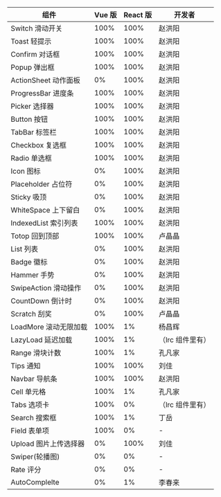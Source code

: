 | 组件                  | Vue 版 | React 版 | 开发者           |
| --------------------- | ------ | -------- | ---------------- |
| Switch 滑动开关       | 100%   | 100%     | 赵洪阳           |
| Toast 轻提示          | 100%   | 100%     | 赵洪阳           |
| Confirm 对话框        | 100%   | 100%     | 赵洪阳           |
| Popup 弹出框          | 100%   | 100%     | 赵洪阳           |
| ActionSheet 动作面板  | 0%     | 100%     | 赵洪阳           |
| ProgressBar 进度条    | 100%   | 100%     | 赵洪阳           |
| Picker 选择器         | 100%   | 100%     | 赵洪阳           |
| Button 按钮           | 100%   | 100%     | 赵洪阳           |
| TabBar 标签栏         | 100%   | 100%     | 赵洪阳           |
| Checkbox 复选框       | 100%   | 100%     | 赵洪阳           |
| Radio 单选框          | 100%   | 100%     | 赵洪阳           |
| Icon 图标             | 0%     | 100%     | 赵洪阳           |
| Placeholder 占位符    | 0%     | 100%     | 赵洪阳           |
| Sticky 吸顶           | 0%     | 100%     | 赵洪阳           |
| WhiteSpace 上下留白   | 0%     | 100%     | 赵洪阳           |
| IndexedList 索引列表  | 100%   | 100%     | 赵洪阳           |
| Totop 回到顶部        | 100%   | 100%     | 卢晶晶           |
| List 列表             | 0%     | 100%     | 赵洪阳           |
| Badge 徽标            | 0%     | 100%     | 赵洪阳           |
| Hammer 手势           | 0%     | 100%     | 赵洪阳           |
| SwipeAction 滑动操作  | 0%     | 100%     | 赵洪阳           |
| CountDown 倒计时      | 0%     | 100%     | 赵洪阳           |
| Scratch 刮奖          | 0%     | 100%     | 卢晶晶           |
| LoadMore 滚动无限加载 | 100%   | 1%       | 杨昌辉           |
| LazyLoad 延迟加载     | 100%   | 1%       | （lrc 组件里有） |
| Range 滑块计数        | 100%   | 1%       | 孔凡家           |
| Tips 通知             | 100%   | 100%       | 刘佳             |
| Navbar 导航条         | 100%   | 100%       | 赵洪阳               |
| Cell 单元格           | 100%   | 1%       | 孔凡家           |
| Tabs 选项卡           | 100%   | 0%       | （lrc 组件里有） |
| Search 搜索框         | 100%   | 1%       | 丁岳             |
| Field 表单项          | 100%   | 0%       | -                |
| Upload 图片上传选择器 | 0%     | 100%      | 刘佳             |
| Swiper(轮播图)        | 0%     | 0%       | -                |
| Rate 评分             | 0%     | 0%       | -                |
| AutoComplelte         | 0%     | 1%       | 李春来           |

